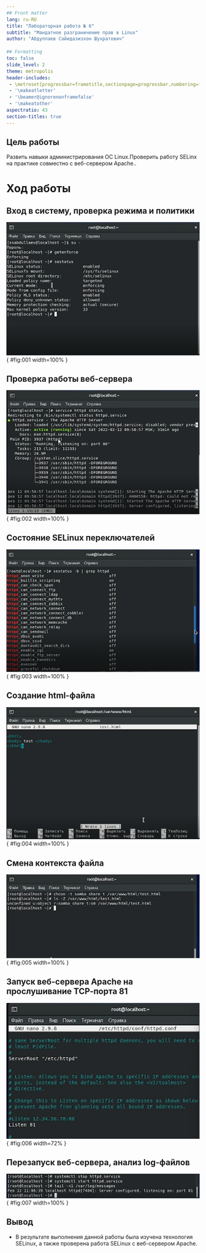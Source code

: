 ```yaml
---
## Front matter
lang: ru-RU
title: "Лабораторная работа № 6"
subtitle: "Мандатное разграничение прав в Linux"
author: "Абдуллаев Сайидазизхон Шухратович"

## Formatting
toc: false
slide_level: 2
theme: metropolis
header-includes: 
 - \metroset{progressbar=frametitle,sectionpage=progressbar,numbering=fraction}
 - '\makeatletter'
 - '\beamer@ignorenonframefalse'
 - '\makeatother'
aspectratio: 43
section-titles: true
---
```


## Цель работы

Развить навыки администрирования ОС Linux.Проверить работу SELinx на практике совместно с веб-сервером Apache..

# Ход работы

## Вход в систему, проверка режима и политики

![](image/pres/1.png){ #fig:001 width=100% }

## Проверка работы веб-сервера

![](image/pres/2.png){ #fig:002 width=100% }

## Состояние SELinux переключателей

![](image/pres/3.png){ #fig:003 width=100% }

## Создание html-файла

![](image/pres/4.png){ #fig:004 width=100% }

## Смена контекста файла

![](image/pres/5.png){ #fig:005 width=100% }

## Запуск веб-сервера Apache на прослушивание ТСР-порта 81

![](image/pres/6.png){ #fig:006 width=72% }

## Перезапуск веб-сервера, анализ log-файлов

![](image/pres/7.png){ #fig:007 width=100% }

## Вывод

- В результате выполнения данной работы была изучена технология  SELinux, а также проверена работа  SELinux с веб-сервером Apache.
